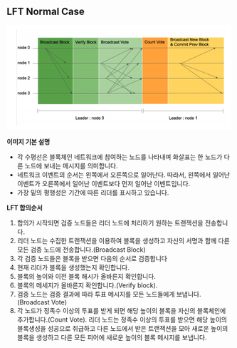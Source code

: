 ## LFT Normal Case

![LFT Normal Case](images/LFT_Normal_Process.png)

**이미지 기본 설명**
* 각 수평선은 블록체인 네트워크에 참여하는 노드를 나타내며 화살표는 한 노드가 다른 노드에 보내는 메시지를 의미합니다.
* 네트워크 이벤트의 순서는 왼쪽에서 오른쪽으로 일어난다. 따라서, 왼쪽에서 일어난 이벤트가 오른쪽에서 일어난 이벤트보다 먼저 일어난 이벤트입니다.
* 가장 밑의 평행성은 기간에 따른 리더를 표시하고 있습니다.

**LFT 합의순서**
1. 합의가 시작되면 검증 노드들은 리더 노드에 처리하기 원하는 트랜잭션을 전송합니다.
2. 리더 노드는 수집한 트랜잭션을 이용하여 블록을 생성하고 자신의 서명과 함께 다른 모든 검증 노드에 전송합니다.(Broadcast Block)
3. 각 검증 노드들은 블록을 받으면 다음의 순서로 검증합니다
  1. 현재 리더가 블록을 생성했는지 확인합니다.
  2. 블록의 높이와 이전 블록 해시가 올바른지 확인합니다.
  3. 블록의 메세지가 올바른지 확인합니다.(Verify block).
  4. 검증 노드는 검증 결과에 따라 투표 메시지를 모든 노드들에게 보냅니다.(Broadcast Vote)
  5. 각 노드가 정족수 이상의 투표를 받게 되면 해당 높이의 블록을 자신의 블록체인에 추가합니다.(Count Vote). 리더 노드는 정족수 이상의 투표를 받으면 해당 높이의 블록생성을 성공으로 취급하고 다른 노드에서 받은 트랜잭션을 모아 새로운 높이의 블록을 생성하고 다른 모든 피어에 새로운 높이의 블록 메시지를 보냅니다.
